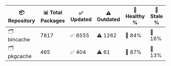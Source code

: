 | 📦 Repository | 📊 Total Packages | ✅ Updated | ⚠️ Outdated | 💚 Healthy % | 🔴 Stale % |
|---------------|-------------------|------------|-------------|-------------|------------|
| 🗂️ bincache | 7817 | ✅ 6555 | ⚠️ 1262 | 💚 84% | 🔴 16% |
| 🗂️ pkgcache | 465 | ✅ 404 | ⚠️ 61 | 💚 87% | 🔴 13% |
